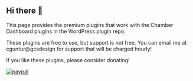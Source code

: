 ## Hi there 👋

This page provides the premium plugins that work with the Chamber Dashboard plugins in the WordPress plugin repo.

These plugins are free to use, but support is not free. You can email me at cguntur@gcsdesign for support that will be charged hourly!

If you like these plugins, please consider donating!

[![paypal](https://www.paypalobjects.com/en_US/i/btn/btn_donateCC_LG.gif)]([https://www.paypal.com/cgi-bin/webscr?cmd=_s-xclick&hosted_button_id=RGQ8NSYPA59FL](https://www.paypal.com/donate/?hosted_button_id=RYN47RYMJK8J2))
</form>


<!--

**Here are some ideas to get you started:**

🙋‍♀️ A short introduction - what is your organization all about?
🌈 Contribution guidelines - how can the community get involved?
👩‍💻 Useful resources - where can the community find your docs? Is there anything else the community should know?
🍿 Fun facts - what does your team eat for breakfast?
🧙 Remember, you can do mighty things with the power of [Markdown](https://docs.github.com/github/writing-on-github/getting-started-with-writing-and-formatting-on-github/basic-writing-and-formatting-syntax)
-->
